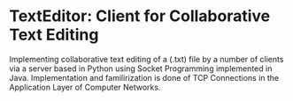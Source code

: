 # TextEditor: Client for Collaborative Text Editing
Implementing collaborative text editing of a (.txt) file by a number of clients via a server based in Python using Socket Programming implemented in Java. Implementation and familirization is done of TCP Connections in the Application Layer of Computer Networks.
